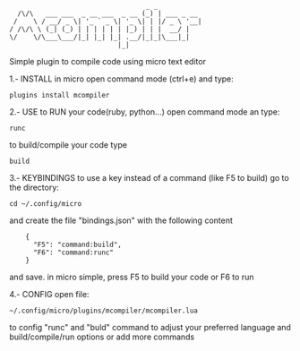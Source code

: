                                       _ _           
      /\/\   ___ ___  _ __ ___  _ __ (_) | ___ _ __ 
     /    \ / __/ _ \| '_ ` _ \| '_ \| | |/ _ \ '__|
    / /\/\ \ (_| (_) | | | | | | |_) | | |  __/ |
    \/    \/\___\___/|_| |_| |_| .__/|_|_|\___|_|
                               |_|                  

Simple plugin to compile code using micro text editor

1.- INSTALL
in micro open command mode (ctrl+e) and type:

	plugins install mcompiler

2.- USE
to RUN your code(ruby, python...) open command mode an type:

	runc

to build/compile your code type
	
	build

3.- KEYBINDINGS
to use a key instead of a command (like F5 to build) go to the directory:
	
	cd ~/.config/micro

and create the file "bindings.json" with the following content
	
        {
          "F5": "command:build",
          "F6": "command:runc"
        }

and save.
in micro simple, press F5 to build your code or F6 to run

4.- CONFIG
open file:

	~/.config/micro/plugins/mcompiler/mcompiler.lua

to config "runc" and "buld" command to adjust your preferred language and 
build/compile/run options or add more commands
